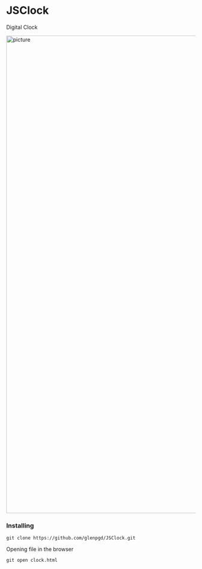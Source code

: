 # JSClock
Digital Clock

<img width="1269" alt="picture" src="https://user-images.githubusercontent.com/24828685/42793268-2db01a20-892e-11e8-8b25-0f77030dc20d.png">

### Installing

```
git clone https://github.com/glenpgd/JSClock.git
```
Opening file in the browser
```
git open clock.html 
```
